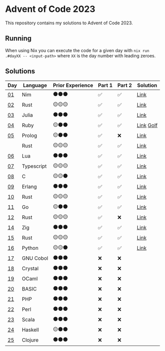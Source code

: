 # Advent of Code 2023

This repository contains my solutions to Advent of Code 2023.

## Running

When using Nix you can execute the code for a given day with `nix run .#dayXX -- <input-path>` where `XX` is the day number with leading zeroes.

## Solutions

| Day                                        | Language   | Prior Experience | Part 1 | Part 2 | Solution                                    |
| ------------------------------------------ | ---------- | ---------------- | ------ | ------ | ------------------------------------------- |
| [01](https://adventofcode.com/2023/day/1)  | Nim        | ⚫⚫⚫           | ✅     | ✅     | [Link](day01/main.nim)                      |
| [02](https://adventofcode.com/2023/day/2)  | Rust       | 🟡🟡🟡           | ✅     | ✅     | [Link](day02/src/main.rs)                   |
| [03](https://adventofcode.com/2023/day/3)  | Julia      | ⚫⚫⚫           | ✅     | ✅     | [Link](day03/main.jl)                       |
| [04](https://adventofcode.com/2023/day/4)  | Ruby       | 🟡⚫⚫           | ✅     | ✅     | [Link](day04/main.rb) [Golf](day04/golf.rb) |
| [05](https://adventofcode.com/2023/day/5)  | Prolog     | 🟡⚫⚫           | ✅     | ❌     | [Link](day05/main.pl)                       |
|                                            | Rust       | 🟡🟡🟡           | ✅     | ✅     | [Link](day05-rs/src/main.rs)                |
| [06](https://adventofcode.com/2023/day/6)  | Lua        | ⚫⚫⚫           | ✅     | ✅     | [Link](day06/main.lua)                      |
| [07](https://adventofcode.com/2023/day/7)  | Typescript | 🟡🟡🟡           | ✅     | ✅     | [Link](day07/main.ts)                       |
| [08](https://adventofcode.com/2023/day/8)  | C          | 🟡🟡⚫           | ✅     | ✅     | [Link](day08/src/)                          |
| [09](https://adventofcode.com/2023/day/9)  | Erlang     | ⚫⚫⚫           | ✅     | ✅     | [Link](day09/main.escript)                  |
| [10](https://adventofcode.com/2023/day/10) | Rust       | 🟡🟡🟡           | ✅     | ✅     | [Link](day10/src/main.rs)                   |
| [11](https://adventofcode.com/2023/day/11) | Go         | 🟡⚫⚫           | ✅     | ✅     | [Link](day11/main.go)                       |
| [12](https://adventofcode.com/2023/day/12) | Rust       | 🟡🟡🟡           | ✅     | ❌     | [Link](day12/src/main.rs)                   |
| [14](https://adventofcode.com/2023/day/14) | Zig        | ⚫⚫⚫           | ✅     | ✅     | [Link](day14/src/main.zig)                  |
| [15](https://adventofcode.com/2023/day/15) | Rust       | 🟡🟡🟡           | ✅     | ✅     | [Link](day15/src/main.rs)                   |
| [16](https://adventofcode.com/2023/day/16) | Python     | 🟡🟡⚫           | ✅     | ✅     | [Link](day16/main.py)                       |
| [17](https://adventofcode.com/2023/day/17) | GNU Cobol  | ⚫⚫⚫           | ❌     | ❌     |                                             |
| [18](https://adventofcode.com/2023/day/25) | Crystal    | ⚫⚫⚫           | ❌     | ❌     |                                             |
| [19](https://adventofcode.com/2023/day/19) | OCaml      | ⚫⚫⚫           | ❌     | ❌     |                                             |
| [20](https://adventofcode.com/2023/day/20) | BASIC      | ⚫⚫⚫           | ❌     | ❌     |                                             |
| [21](https://adventofcode.com/2023/day/21) | PHP        | ⚫⚫⚫           | ❌     | ❌     |                                             |
| [22](https://adventofcode.com/2023/day/22) | Perl       | ⚫⚫⚫           | ❌     | ❌     |                                             |
| [23](https://adventofcode.com/2023/day/23) | Scala      | ⚫⚫⚫           | ❌     | ❌     |                                             |
| [24](https://adventofcode.com/2023/day/24) | Haskell    | 🟡⚫⚫           | ❌     | ❌     |                                             |
| [25](https://adventofcode.com/2023/day/25) | Clojure    | ⚫⚫⚫           | ❌     | ❌     |                                             |

